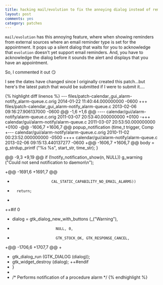 ```yaml
---
title: hacking mail/evolution to fix the annoying dialog instead of reminders
layout: post
comments: yes
category: patches
---
```


`mail/evolution` has this annoying feature, where when showing reminders from
external sources where an email reminder type is set for the appointment.  It
pops up a silent dialog that waits for you to acknowledge that `evolution`
doesn't yet support email reminders.  And, you have to acknowledge the dialog
before it sounds the alert and displays that you have an appointment.

So, I commented it out :smirk:

I see the dates have changed since I originally created this patch...but
here's the latest patch that would be submitted if I were to submit it....

{% highlight diff linenos %}
--- files/patch-calendar_gui_alarm-notify_alarm-queue.c.orig	2014-01-22 11:40:44.000000000 -0600
+++ files/patch-calendar_gui_alarm-notify_alarm-queue.c	2013-02-06 09:16:27.906137000 -0600
@@ -1,6 +1,6 @@
---- calendar/gui/alarm-notify/alarm-queue.c.orig	2011-03-07 20:53:40.000000000 +0100
-+++ calendar/gui/alarm-notify/alarm-queue.c	2011-03-07 20:53:50.000000000 +0100
-@@ -1606,7 +1606,7 @@ popup_notification (time_t trigger, Comp
+--- calendar/gui/alarm-notify/alarm-queue.c.orig	2010-11-02 00:23:52.000000000 -0500
++++ calendar/gui/alarm-notify/alarm-queue.c	2013-02-06 09:15:13.440137277 -0600
+@@ -1606,7 +1606,7 @@
  			body = g_strdup_printf ("%s %s", start_str, time_str);
  	}
  
@@ -9,3 +9,19 @@
  	if (!notify_notification_show(n, NULL))
  	    g_warning ("Could not send notification to daemon\n");
  
+@@ -1691,6 +1691,7 @@
+ 						CAL_STATIC_CAPABILITY_NO_EMAIL_ALARMS))
+ 		return;
+ 
++#if 0
+ 	dialog = gtk_dialog_new_with_buttons (_("Warning"),
+ 					      NULL, 0,
+ 					      GTK_STOCK_OK, GTK_RESPONSE_CANCEL,
+@@ -1706,6 +1707,7 @@
+ 
+ 	gtk_dialog_run (GTK_DIALOG (dialog));
+ 	gtk_widget_destroy (dialog);
++#endif
+ }
+ 
+ /* Performs notification of a procedure alarm */
{% endhighlight %}
